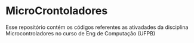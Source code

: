 # MicroCrontoladores
Esse repositório contém os códigos referentes as ativadades da disciplina Microcontroladores no curso de Eng de Computação (UFPB)
